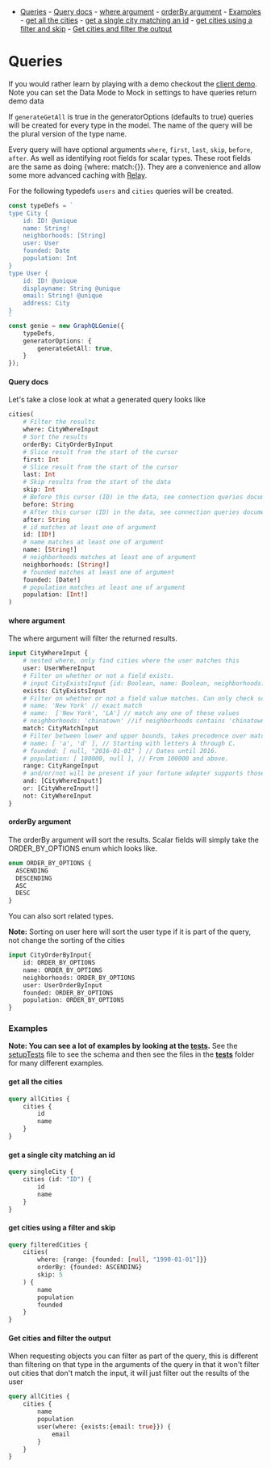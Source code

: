 - [Queries](#queries)
			- [Query docs](#query-docs)
			- [where argument](#where-argument)
			- [orderBy argument](#orderby-argument)
		- [Examples](#examples)
			- [get all the cities](#get-all-the-cities)
			- [get a single city matching an id](#get-a-single-city-matching-an-id)
			- [get cities using a filter and skip](#get-cities-using-a-filter-and-skip)
			- [Get cities and filter the output](#get-cities-and-filter-the-output)

# Queries

If you would rather learn by playing with a demo checkout the [client demo](https://genie-team.github.io/graphql-genie-client/). Note you can set the Data Mode to Mock in settings to have queries return demo data

If `generateGetAll` is true in the generatorOptions (defaults to true) queries will be created for every type in the model. The name of the query will be the plural version of the type name. 

Every query will have optional arguments `where`, `first`, `last`, `skip`, `before`, `after`. As well as identifying root fields for scalar types. These root fields are the same as doing {where: match:{}}. They are a convenience and allow some more advanced caching with [Relay](https://facebook.github.io/relay/). 

For the following typedefs `users` and `cities` queries will be created.

```typescript 
const typeDefs = `
type City {
	id: ID! @unique
	name: String!
	neighborhoods: [String]
	user: User
	founded: Date
	population: Int
}
type User {
	id: ID! @unique
	displayname: String @unique
	email: String! @unique
	address: City
}
`
const genie = new GraphQLGenie({ 
	typeDefs, 
	generatorOptions: {
		generateGetAll: true,
	}
});
```

#### Query docs


Let's take a close look at what a generated query looks like

```graphql
cities(
	# Filter the results
	where: CityWhereInput
	# Sort the results
	orderBy: CityOrderByInput
	# Slice result from the start of the cursor
	first: Int
	# Slice result from the start of the cursor
	last: Int
	# Skip results from the start of the data
	skip: Int
	# Before this cursor (ID) in the data, see connection queries documentation for more info
	before: String
	# After this cursor (ID) in the data, see connection queries documentation for more info
	after: String
	# id matches at least one of argument
	id: [ID!]
	# name matches at least one of argument
	name: [String!]
	# neighborhoods matches at least one of argument
	neighborhoods: [String!]
	# founded matches at least one of argument
	founded: [Date!]
	# population matches at least one of argument
	population: [Int!]
)
```

#### where argument

The where argument will filter the returned results. 

```graphql
input CityWhereInput {
	# nested where, only find cities where the user matches this
	user: UserWhereInput
	# Filter on whether or not a field exists. 
	# input CityExistsInput {id: Boolean, name: Boolean, neighborhoods: Boolean, user: Boolean}
	exists: CityExistsInput
	# Filter on whether or not a field value matches. Can only check scalar and enum fields
	# name: 'New York' // exact match
	# name:  ['New York', 'LA'] // match any one of these values
	# neighborhoods: 'chinatown' //if neighborhoods contains 'chinatown' as neighborhoods is a list type
	match: CityMatchInput
	# Filter between lower and upper bounds, takes precedence over match
	# name: [ 'a', 'd' ], // Starting with letters A through C.
	# founded: [ null, "2016-01-01" ] // Dates until 2016.
	# population: [ 100000, null ], // From 100000 and above.
	range: CityRangeInput
	# and/or/not will be present if your fortune adapter supports those operations
	and: [CityWhereInput!]
	or: [CityWhereInput!]
	not: CityWhereInput
}
```

#### orderBy argument

The orderBy argument will sort the results. Scalar fields will simply take the ORDER_BY_OPTIONS enum which looks like.

```graphql
enum ORDER_BY_OPTIONS {
  ASCENDING
  DESCENDING
  ASC
  DESC
}
```

You can also sort related types. 

**Note:** Sorting on user here will sort the user type if it is part of the query, not change the sorting of the cities

```graphql
input CityOrderByInput{
	id: ORDER_BY_OPTIONS
	name: ORDER_BY_OPTIONS
	neighborhoods: ORDER_BY_OPTIONS
	user: UserOrderByInput
	founded: ORDER_BY_OPTIONS
	population: ORDER_BY_OPTIONS
}

```

### Examples

**Note: You can see a lot of examples by looking at the [tests](https://github.com/genie-team/graphql-genie/tree/master/src/tests).**
See the [setupTests](https://github.com/genie-team/graphql-genie/blob/master/src/tests/setupTests.ts) file to see the schema and then see the files in the [__tests__](https://github.com/genie-team/graphql-genie/tree/master/src/tests/__tests__) folder for many different examples.

#### get all the cities

```graphql
query allCities {
	cities {
		id
		name
	}
}
```

#### get a single city matching an id

```graphql
query singleCity {
	cities (id: "ID") {
		id
		name
	}
}
```

#### get cities using a filter and skip

```graphql
query filteredCities {
	cities(
		where: {range: {founded: [null, "1990-01-01"]}}
		orderBy: {founded: ASCENDING}
		skip: 5
	) {
		name
		population
		founded
	}
}

```
#### Get cities and filter the output

When requesting objects you can filter as part of the query, this is different than filtering on that type in the arguments of the query in that it won't filter out cities that don't match the input, it will just filter out the results of the user

```graphql
query allCities {
	cities {
		name
		population
		user(where: {exists:{email: true}}) {
			email
		}
	}
}
```

